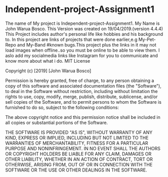 # Independent-project-Assignment1
The name of My project is Independent-project-Assignment1.
My Name is John Warua Bosco.
This Version was created on 19/04/2019.(version 4.4.4)
This Project includes author's personal life like hobbies and his background to.
In this project are links of projects that were done earlier,e.g My-Pet-Repo and My-Band
#known bugs.This project plus the links in it may not load images when offline..so you must be online to be able to view them.
I aslo add my socialmedia links like Instagram for you to communicate and know more about what i do.
MIT License

Copyright (c) [2019] [John Warua Bosco]

Permission is hereby granted, free of charge, to any person obtaining a copy
of this software and associated documentation files (the "Software"), to deal
in the Software without restriction, including without limitation the rights
to use, copy, modify, merge, publish, distribute, sublicense, and/or sell
copies of the Software, and to permit persons to whom the Software is
furnished to do so, subject to the following conditions:

The above copyright notice and this permission notice shall be included in all
copies or substantial portions of the Software.

THE SOFTWARE IS PROVIDED "AS IS", WITHOUT WARRANTY OF ANY KIND, EXPRESS OR
IMPLIED, INCLUDING BUT NOT LIMITED TO THE WARRANTIES OF MERCHANTABILITY,
FITNESS FOR A PARTICULAR PURPOSE AND NONINFRINGEMENT. IN NO EVENT SHALL THE
AUTHORS OR COPYRIGHT HOLDERS BE LIABLE FOR ANY CLAIM, DAMAGES OR OTHER
LIABILITY, WHETHER IN AN ACTION OF CONTRACT, TORT OR OTHERWISE, ARISING FROM,
OUT OF OR IN CONNECTION WITH THE SOFTWARE OR THE USE OR OTHER DEALINGS IN THE
SOFTWARE.
